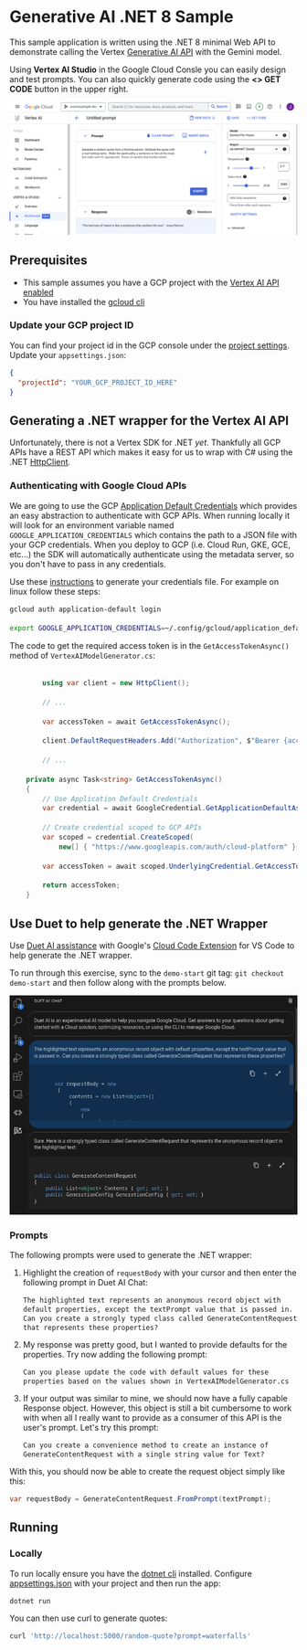 # Generative AI .NET 8 Sample

This sample application is written using the .NET 8 minimal Web API to demonstrate calling the Vertex [Generative AI API](https://cloud.google.com/vertex-ai/docs/generative-ai/model-reference/gemini?_ga=2.228338718.-220341458.1702671073) with the Gemini model.

Using **Vertex AI Studio** in the Google Cloud Consle you can easily design and test prompts.  You can also quickly generate code using the **<> GET CODE** button in the upper right.

![alt text for image](vertex-screenshot.png)

## Prerequisites

* This sample assumes you have a GCP project with the [Vertex AI API enabled](https://cloud.google.com/vertex-ai/docs/start/cloud-environment#enable_vertexai_apis)
* You have installed the [gcloud cli](https://cloud.google.com/sdk/docs/install)

### Update your GCP project ID

You can find your project id in the GCP console under the [project settings](https://support.google.com/googleapi/answer/7014113?hl=en). Update your `appsettings.json`:
```json
{
  "projectId": "YOUR_GCP_PROJECT_ID_HERE"
}
```

## Generating a .NET wrapper for the Vertex AI API

Unfortunately, there is not a Vertex SDK for .NET *yet*.  Thankfully all GCP APIs have a REST API which makes it easy for us to wrap with C# using the .NET [HttpClient](https://learn.microsoft.com/en-us/dotnet/api/system.net.http.httpclient?view=net-8.0).  

### Authenticating with Google Cloud APIs

We are going to use the GCP [Application Default Credentials](https://cloud.google.com/docs/authentication/application-default-credentials) which provides an easy abstraction to authenticate with GCP APIs.  When running locally it will look for an environment variable named `GOOGLE_APPLICATION_CREDENTIALS` which contains the path to a JSON file with your GCP credentials.  When you deploy to GCP (i.e. Cloud Run, GKE, GCE, etc...) the SDK will automatically authenticate using the metadata server, so you don't have to pass in any credentials.

Use these [instructions](https://cloud.google.com/docs/authentication/application-default-credentials#personal) to generate your credentials file.  For example on linux follow these steps:

```bash
gcloud auth application-default login 

export GOOGLE_APPLICATION_CREDENTIALS=~/.config/gcloud/application_default_credentials.json
```

The code to get the required access token is in the `GetAccessTokenAsync()` method of `VertexAIModelGenerator.cs`:

```C#

        using var client = new HttpClient();

        // ... 

        var accessToken = await GetAccessTokenAsync();
        
        client.DefaultRequestHeaders.Add("Authorization", $"Bearer {accessToken}");

        // ...

    private async Task<string> GetAccessTokenAsync()
    {
        // Use Application Default Credentials
        var credential = await GoogleCredential.GetApplicationDefaultAsync();

        // Create credential scoped to GCP APIs
        var scoped = credential.CreateScoped(
            new[] { "https://www.googleapis.com/auth/cloud-platform" });

        var accessToken = await scoped.UnderlyingCredential.GetAccessTokenForRequestAsync();

        return accessToken;
    }
```

## Use Duet to help generate the .NET Wrapper

Use [Duet AI assistance](https://cloud.google.com/code/docs/vscode/write-code-duet-ai) with Google's [Cloud Code Extension](https://cloud.google.com/code/docs/vscode/install#install) for VS Code to help generate the .NET wrapper.  

To run through this exercise, sync to the `demo-start` git tag: `git checkout demo-start` and then follow along with the prompts below.

![duet ai assistant](duet-screenshot.png)

### Prompts

The following prompts were used to generate the .NET wrapper:

1. Highlight the creation of `requestBody` with your cursor and then enter the following prompt in Duet AI Chat:

    ```
    The highlighted text represents an anonymous record object with default properties, except the textPrompt value that is passed in. Can you create a strongly typed class called GenerateContentRequest that represents these properties?
    ```

1. My response was pretty good, but I wanted to provide defaults for the properties. Try now adding the following prompt:

    ```
    Can you please update the code with default values for these properties based on the values shown in VertexAIModelGenerator.cs
    ```

1. If your output was similar to mine, we should now have a fully capable Response object.  However, this object is still a bit cumbersome to work with when all I really want to provide as a consumer of this API is the user's prompt.  Let's try this prompt:

    ```
    Can you create a convenience method to create an instance of GenerateContentRequest with a single string value for Text?
    ```

With this, you should now be able to create the request object simply like this:

```C#
var requestBody = GenerateContentRequest.FromPrompt(textPrompt);
```

## Running

### Locally

To run locally ensure you have the [dotnet cli](https://dotnet.microsoft.com/en-us/download) installed. Configure [appsettings.json](appsettings.json) with your project and then run the app:

```sh
dotnet run
```

You can then use curl to generate quotes:

```sh
curl 'http://localhost:5000/random-quote?prompt=waterfalls'
```
